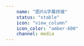 ```yaml
---
    name: "图片&字幕拼接"
    status: "stable"
    icon: "view_column"
    icon_color: "amber-600"
    channel: media
---
```


